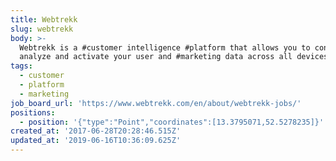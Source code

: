 ```yaml
---
title: Webtrekk
slug: webtrekk
body: >-
  Webtrekk is a #customer intelligence #platform that allows you to connect,
  analyze and activate your user and #marketing data across all devices
tags:
  - customer
  - platform
  - marketing
job_board_url: 'https://www.webtrekk.com/en/about/webtrekk-jobs/'
positions:
  - position: '{"type":"Point","coordinates":[13.3795071,52.5278235]}'
created_at: '2017-06-28T20:28:46.515Z'
updated_at: '2019-06-16T10:36:09.625Z'
---
```


